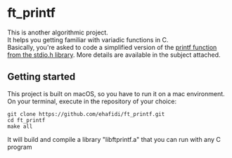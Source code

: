 # ft_printf
This is another algorithmic project.  
It helps you getting familiar with variadic functions in C.   
Basically, you're asked to code a simplified version of the [printf function from the stdio.h library](https://linux.die.net/man/3/printf). More details are available in the subject attached.  
## Getting started
This project is built on macOS, so you have to run it on a mac environment.
On your terminal, execute in the repository of your choice:
```
git clone https://github.com/ehafidi/ft_printf.git
cd ft_printf
make all
```
It will build and compile a library "libftprintf.a" that you can run with any C program
